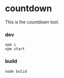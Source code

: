 # countdown
This is the countdown tool.



### dev
```
npm i
npm start
```
### build
```
node bulid
```
